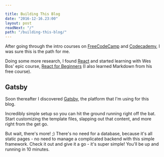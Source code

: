 ```yaml
---

title: Building This Blog 
date: "2016-12-16.23:00"
layout: post
readNext: "/"
path: "/building-this-blog/"
---
```


After going through the intro courses on [FreeCodeCamp](https://freecodecamp.com) and [Codecademy](https://codecademy.com), I was sure this is the path for me.

Doing some more research, I found [React](https://facebook.github.io/react/) and started learning with Wes Bos' epic course, [React for Beginners](https://reactforbeginners.com/) (I also learned Markdown from his free course).


## Gatsby

Soon thereafter I discovered [Gatsby](https://github.com/gatsbyjs/gatsby), the platform that I'm using for this blog.

Incredibly simple setup so you can hit the ground running right off the bat. Start customizing the template files, slapping out that content, and more right from the get go. 

But wait, there's more! ;) There's no need for a database, because it's all static pages - no need to manage a complicated backend with this simple framework. Check it out and give it a go - it's super simple! You'll be up and running in 10 minutes.
